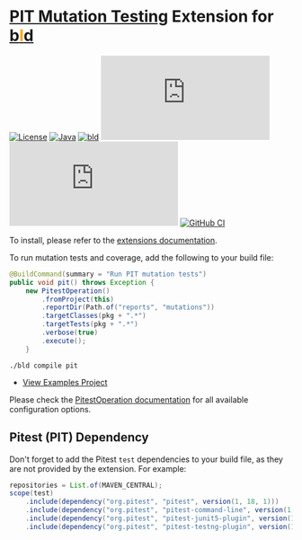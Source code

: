 # [PIT Mutation Testing](https://pitest.org/) Extension for [b<span style="color:orange">l</span>d](https://rife2.com/bld) 

[![License](https://img.shields.io/badge/license-Apache%20License%202.0-blue.svg)](https://opensource.org/licenses/Apache-2.0)
[![Java](https://img.shields.io/badge/java-17%2B-blue)](https://www.oracle.com/java/technologies/javase/jdk17-archive-downloads.html)
[![bld](https://img.shields.io/badge/2.2.0-FA9052?label=bld&labelColor=2392FF)](https://rife2.com/bld)
[![Release](https://flat.badgen.net/maven/v/metadata-url/repo.rife2.com/releases/com/uwyn/rife2/bld-pitest/maven-metadata.xml?color=blue)](https://repo.rife2.com/#/releases/com/uwyn/rife2/bld-pitest)
[![Snapshot](https://flat.badgen.net/maven/v/metadata-url/repo.rife2.com/snapshots/com/uwyn/rife2/bld-pitest/maven-metadata.xml?label=snapshot)](https://repo.rife2.com/#/snapshots/com/uwyn/rife2/bld-pitest)
[![GitHub CI](https://github.com/rife2/bld-pitest/actions/workflows/bld.yml/badge.svg)](https://github.com/rife2/bld-pitest/actions/workflows/bld.yml)

To install, please refer to the [extensions documentation](https://github.com/rife2/bld/wiki/Extensions).

To run mutation tests and coverage, add the following to your build file:

```java
@BuildCommand(summary = "Run PIT mutation tests")
public void pit() throws Exception {
    new PitestOperation()
        .fromProject(this)
        .reportDir(Path.of("reports", "mutations"))
        .targetClasses(pkg + ".*")
        .targetTests(pkg + ".*")
        .verbose(true)
        .execute();
    }
```

```console
./bld compile pit

```

- [View Examples Project](https://github.com/rife2/bld-pitest/blob/master/examples/src/bld/java/com/example/)

Please check the [PitestOperation documentation](https://rife2.github.io/bld-pitest/rife/bld/extension/PitestOperation.html#method-summary) for all available configuration options.

## Pitest (PIT) Dependency

Don't forget to add the Pitest `test` dependencies to your build file, as they are not provided by the extension. For example:

```java
repositories = List.of(MAVEN_CENTRAL);
scope(test)
    .include(dependency("org.pitest", "pitest", version(1, 18, 1)))
    .include(dependency("org.pitest", "pitest-command-line", version(1, 17, 4)))
    .include(dependency("org.pitest", "pitest-junit5-plugin", version(1, 2, 1)))
    .include(dependency("org.pitest", "pitest-testng-plugin", version(1, 0, 0)));
```
